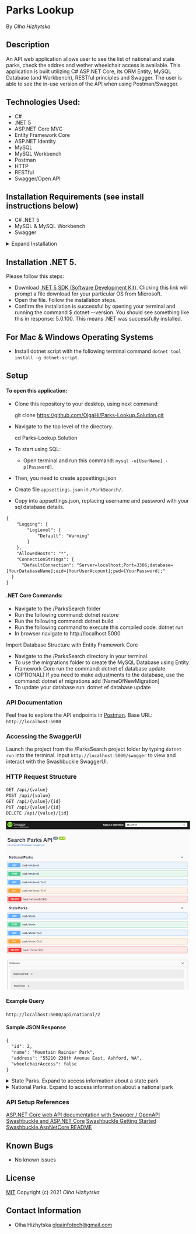 # **Parks Lookup**
By _Olha Hizhytska_

## Description
An API web application allows user to see the list of national and state parks, check the addres and wether wheelchair access is available. This application is built utilizing C# ASP.NET Core, its ORM Entity, MySQL Database (and Workbench), RESTful principles and Swagger. The user is able to see the in-use version of the API when using Postman/Swagger.

## Technologies Used:

* C#
* .NET 5
* ASP.NET Core MVC
* Entity Framework Core
* ASP.NET Identity 
* MySQL
* MySQL Workbench
* Postman
* HTTP
* RESTful
* Swagger/Open API

## Installation Requirements (see install instructions below)
* C# .NET 5
* MySQL & MySQL Workbench
* Swagger 


<details>
  <summary>Expand Installation</summary>

#### <span style="color:#c4f4ef">Mac</span> 
1. Download the MySQL Community Server .dmg file from the [MySQL Community Server page](https://dev.mysql.com/downloads/file/?id=484914). Click the download icon. Use the "No thanks, just start my download link."
2. Follow along with the Installer until you reach the Configuration page. Once you've reached Configuration, select or set the following options (use default if not specified):
    * Use Legacy Password Encryption.
    * Set password to "epicodus".
    * Click Finish.
    * Open the terminal and enter the command echo 'export PATH="/usr/local/mysql/bin:$PATH"' >> ~/.bash_profile. This will save this path in .bash_profile, which is where our terminal is configured.
    * Type in source ~/.bash_profile (or restart the terminal) in order to actually verify that MySQL was installed.
3. Verify MySQL installation by opening terminal and entering the command mysql -uroot -pepicodus. You'll know it's working and connected if you gain access and see the MySQL command line. If it's not working, you'll likely get a -bash: mysql: command not found error.
4. You can exit the mysql program by entering exit.
5. Download the MySQL Workbench .dmg file from the [MySQL Workbench page](https://dev.mysql.com/downloads/file/?id=484391). Use the "No thanks, just start my download link".
6. Install MySQL Workbench to Applications folder.
7. Open MySQL Workbench and select the Local instance 3306 server. You will need to enter the password "epicodus". If it connects, you're all set.

#### <span style="color:#c4f4ef">Windows</span> 
1. Download the MySQL Web Installer from the [MySQL Downloads page](https://dev.mysql.com/downloads/file/?id=484919). Use the "No thanks, just start my download link".
2. Follow along with the installer:
    * Click "Yes" if prompted to update.
    * Accept license terms.
    * Choose Custom setup type.
    * When prompted to Select Products and Features, choose the following:
        * MySQL Server 8.0.19 (This will be under "MySQL Servers > MySQL Server > MySQL Server 8.0")
        * MySQL Workbench 8.0.19 (This will be under "Applications > MySQL Workbench > MySQL Workbench 8.0")
    * Select "Next", then "Execute". Wait for download and installation. (This can take a few minutes.)
    * Advance through Configuration as follows:
        * High Availability set to "Standalone".
        * "Defaults are OK" under Type and Networking.
        * Authentication Method set to Use Legacy Authentication Method.
        * Set password to "epicodus". 
        * Defaults are OK under Windows Service. Make sure that checkboxes are checked for the options "Configure MySQL Server as a Windows Service" and "Start the MySQL Server at System Startup". Under Run Windows Service as..., the "Standard System Account" should be selected.
    * Complete Installation process.
3. Add the MySQL environment variable to the System PATH. You must include MySQL in the System Environment Path Variable. This is its own multi-step process:
    * Open the Control Panel and visit System and "Security > System". Select "Change Settings" and a pop-up window will display. Select the tab "Advanced" and select the "Environment Variables" button.
    * Within the System Variables navigator window, select PATH..., click Edit..., and then New.
    * Add the exact location of your MySQL installation, and click OK. (This location is likely C:\Program Files\MySQL\MySQL Server 8.0\bin, but may differ depending on your specific installation.)
4. Verify installation by opening Windows PowerShell and entering the command mysql -uroot -pepicodus. You'll know it's working and connected if you gain access and see MySQL's command line. You can exit the mysql program by entering exit.
5. Open MySQL Workbench and select the Local instance 3306 server (it may have a different name). You will need to enter the password "epicodus". If it connects, you're all set.

</details>

## Installation .NET 5. 

Please follow this steps:
 - Download [.NET 5 SDK (Software Development Kit)](https://https://dotnet.microsoft.com/download/dotnet/thank-you/sdk-5.0.100-macos-x64-installer). Clicking this link will prompt a file download for your particular OS from Microsoft.
 - Open the file. Follow the installation steps.
 - Confirm the installation is successful by opening your terminal and running the command $ dotnet --version. You should see something like this in response: 5.0.100. This means .NET was successfully installed.
 
## For Mac & Windows Operating Systems

- Install dotnet script with the following terminal command  `dotnet tool install -g dotnet-script`.

## Setup

#### To open this application:

- Clone this repository to your desktop, using next command:

  git clone https://github.com/OlgaHi/Parks-Lookup.Solution.git

- Navigate to the top level of the directory.

  cd Parks-Lookup.Solution


- To start using SQL:
  - Open terminal and run this command: ```mysql -u[UserName] -p[Password]```.

- Then, you need to create appsettings.json
 -  Create file ```appsettings.json``` in ```/ParkSearch/```.
 -  Copy into appsettings.json, replacing username and password with your sql database details.
```
{
    "Logging": {
        "LogLevel": {
            "Default": "Warning"
        }
    },
    "AllowedHosts": "*",
    "ConnectionStrings": {
      "DefaultConnection": "Server=localhost;Port=3306;database=[YourDatabaseName];uid=[YourUserAccount];pwd=[YourPassword];"
  }
}
```
#### .NET Core Commands:
- Navigate to the /ParksSearch folder
- Run the following command: dotnet restore
- Run the following command: dotnet build
- Run the following command to execute this compiled code: dotnet run
- In browser navigate to http://localhost:5000


Import Database Structure with Entity Framework Core

 - Navigate to the /ParksSearch directory in your terminal.
 - To use the mirgrations folder to create the MySQL Database using Entity Framework Core run the command: dotnet ef database update 
 - (OPTIONAL) If you need to make adjustments to the database, use the command: dotnet ef migrations add [NameOfNewMigration] 
 - To update your database run: dotnet ef database update

### API Documentation

Feel free to explore the API endpoints in [Postman](https://www.postman.com/downloads/).
Base URL: `http://localhost:5000`


### Accessing the SwaggerUI

Launch the project from the /ParksSearch project folder by typing `dotnet run` into the terminal. Input `http://localhost:5000/swagger` to view and interact with the Swashbuckle SwaggerUI.

### HTTP Request Structure

```
GET /api/{value}
POST /api/{value}
GET /api/{value}/{id}
PUT /api/{value}/{id}
DELETE /api/{value}/{id}
```

![Swagger UI Endpoints](API's.png "Parks Lookup Endpoints")

#### Example Query

`http://localhost:5000/api/national/2`

#### Sample JSON Response

```
{
  "id": 2,
  "name": "Mountain Rainier Park",
  "address": "55210 238th Avenue East, Ashford, WA",
  "wheelchairAccess": false
}
```
<details>

<summary>State Parks. Expand to access information about a state park</summary>

### HTTP Request

```
GET /api/states
GET api/states/state?name={name}
POST /api/states
GET /api/states/{id}
PUT /api/states/{id}
DELETE /api/states/{id}
```

#### Path Parameters

| Parameter         | Type    | Default | Required | Description                        | Example                   |
| ----------------- | ------  | ------- | -------- | ---------------------------------- | --------------------------|
| name              | string  | none    | true     | Return matches by state park name. | name=Saint Edward        |
| wheelchairAccess  | boolean | none    | true     | Return matches by wheelchairAccess | wheelchairAccess=true     |

#### Example Query

1. `http://localhost:5000/api/state?name=Saint%20Edward&wheelchairAccess=true`
2. `http://localhost:5000/api/state?name=Saint%20Edward`

#### Sample JSON Response

1.

```
{
    "id": 2,
    "name": "Saint Edward",
    "address": "555 NE, Kenmore, WA",
    "wheelchairAccess": true
  }

```
2.

```
[
  {
    "id": 1,
    "name": "Bridle Trails",
    "address": "5300 116th Ave NE, Kirkland, WA",
    "wheelchairAccess": true
  },
  {
    "id": 2,
    "name": "Saint Edward",
    "address": "555 NE, Kenmore, WA",
    "wheelchairAccess": true
  },
  {
    "id": 3,
    "name": "Kitsap Memorial",
    "address": "1111 NE 136 St, Poulsbo, WA",
    "wheelchairAccess": true
  }
]

```
</details>

<details>

<summary> National Parks.  Expand to access information about a national park</summary>

#### HTTP Request

```
GET /api/nationals
GET api/nationals/national?name={name}
POST /api/nationals
GET /api/nationals/{id}
PUT /api/nationals/{id}
DELETE /api/nationals/{id}
```

#### Path Parameters

| Parameter            | Type   | Default | Required | Description                           | Example                                     |
| -------------------- | ------ | ------- | -------- | ------------------------------------- | ------------------------------------------  |
| name                 | string | none    | true     | Return matches by national park name. | name=Olympic Park                           |
| address              | string | none    | true     | Return matches by parks address       | address=3002 Mt Angeles Rd, Port Angeles, WA|

#### Example Query

1. `http://localhost:5000/api/national?name=Olympic%20Park`
2. `http://localhost:5000/api/national?address=3002%20Mt%20Angeles%20Rd%2C%20Port%20Angeles%2C%20WA`

#### Sample JSON Response

1.

```
{
    "id": 1,
    "name": "Olympic Park",
    "address": "3002 Mt Angeles Rd, Port Angeles, WA",
    "wheelchairAccess": true
  }
```
</details>


### API Setup References

[ASP.NET Core web API documentation with Swagger / OpenAPI](https://docs.microsoft.com/en-us/aspnet/core/tutorials/web-api-help-pages-using-swagger?view=aspnetcore-5.0)
[Swashbuckle and ASP.NET Core](https://docs.microsoft.com/en-us/aspnet/core/tutorials/getting-started-with-swashbuckle?view=aspnetcore-5.0&tabs=visual-studio)
[Swashbuckle Getting Started](https://github.com/domaindrivendev/Swashbuckle.AspNetCore/blob/master/README.md)
[Swashbuckle.AspNetCore README](https://github.com/domaindrivendev/Swashbuckle.AspNetCore#swashbuckleaspnetcoreswaggerui)

## Known Bugs

- No known issues

## License

[MIT](https://en.wikipedia.org/wiki/MIT_License)
Copyright (c) 2021 _Olha Hizhytska_

## Contact Information

- Olha Hizhytska olgainfotech@gmail.com